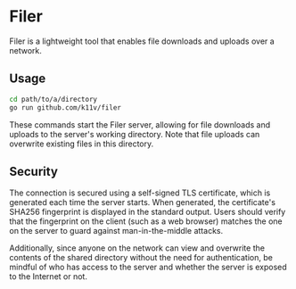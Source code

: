 # Filer

Filer is a lightweight tool that enables file downloads and uploads over a network.

## Usage

```sh
cd path/to/a/directory
go run github.com/k11v/filer
```

These commands start the Filer server, allowing for file downloads and uploads to the server's working directory.
Note that file uploads can overwrite existing files in this directory.

## Security

The connection is secured using a self-signed TLS certificate,
which is generated each time the server starts.
When generated, the certificate's SHA256 fingerprint is displayed in the standard output.
Users should verify that the fingerprint on the client (such as a web browser)
matches the one on the server to guard against man-in-the-middle attacks.

Additionally, since anyone on the network can view and overwrite the contents of
the shared directory without the need for authentication, be mindful of who has
access to the server and whether the server is exposed to the Internet or not.

